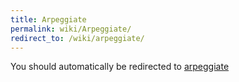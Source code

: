 ```yaml
---
title: Arpeggiate
permalink: wiki/Arpeggiate/
redirect_to: /wiki/arpeggiate/
---
```


You should automatically be redirected to [arpeggiate](/wiki/arpeggiate/)
